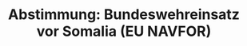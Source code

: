 ---
abstimmung:
  abstimmung: 2
  bundestagssitzung: 29
  datum: 26. April 2018
  legislaturperiode: 19
categories:
- Todo
data:
- title: Abstimmungsergebnis 20180426_2-data.pdf
  url: /res/2021-btw/abstimmungsergebnisse/20180426_2-data.pdf
- title: Abstimmungsergebnis 20180426_2_xls-data.xls
  url: /res/2021-btw/abstimmungsergebnisse/20180426_2_xls-data.xls
- title: Abstimmungsergebnis 20180426_2_xls-datacsv
  url: /res/2021-btw/abstimmungsergebnisse/csv/20180426_2_xls-datacsv
documents:
- local: /res/2021-btw/drucksachen/01596.pdf
  title: Drucksache 19/01596
  url: https://dip21.bundestag.de/dip21/btd/19/015/1901596.pdf
- local: /res/2021-btw/drucksachen/01833.pdf
  title: Drucksache 19/01833
  url: https://dip21.bundestag.de/dip21/btd/19/018/1901833.pdf
ergebnis:
  AfD:
    enthaltung: 0
    gesamt: 92
    ja: 76
    nein: 5
    nichtabgegeben: 11
    ungueltig: 0
  Bündnis 90/Die Grünen:
    enthaltung: 35
    gesamt: 67
    ja: 21
    nein: 9
    nichtabgegeben: 2
    ungueltig: 0
  Die Linke:
    enthaltung: 0
    gesamt: 69
    ja: 0
    nein: 60
    nichtabgegeben: 9
    ungueltig: 0
  FDP:
    enthaltung: 0
    gesamt: 80
    ja: 75
    nein: 0
    nichtabgegeben: 5
    ungueltig: 0
  cdu/csu:
    enthaltung: 0
    gesamt: 246
    ja: 225
    nein: 0
    nichtabgegeben: 21
    ungueltig: 0
  file: 20180426_2_xls-data.xls
  fraktionslos:
    enthaltung: 0
    gesamt: 2
    ja: 2
    nein: 0
    nichtabgegeben: 0
    ungueltig: 0
  spd:
    enthaltung: 0
    gesamt: 153
    ja: 132
    nein: 4
    nichtabgegeben: 17
    ungueltig: 0
layout: abstimmung
links:
- title: Link zu bundestag.de
  url: https://www.bundestag.de/parlament/plenum/abstimmung/abstimmung?id=511
preview: 'Deutscher Bundestag


  29. Sitzung des Deutschen Bundestages

  am Donnerstag, 26. April 2018


  Endgültiges Ergebnis der Namentlichen Abstimmung Nr. 2


  Beschlussempfehlung des Auswärtigen Ausschusses (3. Ausschuss) zu dem Antrag der

  Bundesregierung

  Fortsetzung der Beteiligung bewaffneter deutscher Streitkräfte an der durch die

  Europäische Union geführten EU NAVFOR Somalia Operation Atalanta zur Bekämpfung

  der Piraterie vor der Küste Somalias

  Drs. 19/1596 und 19/1833'
tags:
- Todo
title: 'Abstimmung: Bundeswehreinsatz vor Somalia (EU NAVFOR)'
---